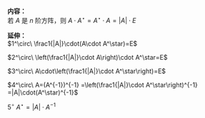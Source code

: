 **内容：**  
若 $A$ 是 $n$ 阶方阵，则 $A\cdot A^\star  
=A^\star\cdot A=|A|\cdot E$  
  
**延伸：**  
$1^\circ\ \frac1{|A|}\cdot(A\cdot A^\star)=E$  
  
  
  
$2^\circ\ \left(\frac1{|A|}\cdot A\right)\cdot A^\star=E$  
  
  
  
$3^\circ\ A\cdot\left(\frac1{|A|}\cdot A^\star\right)=E$  
  
  
  
$4^\circ\ A=(A^{-1})^{-1}  
=\left(\frac1{|A|}\cdot A^\star\right)^{-1}  
=|A|\cdot(A^\star)^{-1}$  
  
  
  
$5^\circ\ A^\star=|A|\cdot A^{-1}$  

